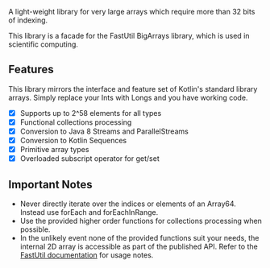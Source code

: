 A light-weight library for very large arrays which require more than 32 bits of indexing.

This library is a facade for the FastUtil BigArrays library, which is used in scientific computing.

## Features

This library mirrors the interface and feature set of Kotlin's standard library arrays.
Simply replace your Ints with Longs and you have working code.

- [x] Supports up to 2^58 elements for all types
- [x] Functional collections processing
- [x] Conversion to Java 8 Streams and ParallelStreams
- [x] Conversion to Kotlin Sequences
- [x] Primitive array types
- [x] Overloaded subscript operator for get/set

## Important Notes
- Never directly iterate over the indices or elements of an Array64.
Instead use forEach and forEachInRange.
- Use the provided higher order functions for collections processing when possible.
- In the unlikely event none of the provided functions suit your needs, the internal 2D array is accessible as part of
the published API. Refer to the [FastUtil documentation](https://fastutil.di.unimi.it/docs/it/unimi/dsi/fastutil/BigArrays.html)
for usage notes.
